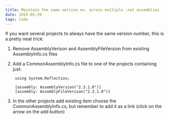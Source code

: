 ```yaml
---
title: Maintain the same version no. across multiple .net assemblies
date: 2015-05-29
tags: Code
---
```

If you want several projects to always have the same version number, this is a pretty neat trick:

1. Remove AssemblyVerison and AssemblyFileVersion from existing AssemblyInfo.cs files
2. Add a CommonAssemblyInfo.cs file to one of the projects containing just:

		using System.Reflection;

		[assembly: AssemblyVersion("2.3.1.0")]
		[assembly: AssemblyFileVersion("2.3.1.0")]

3. In the other projects add existing item choose the CommonAssemblyInfo.cs, but remember to add it as a link (click on the arrow on the add button)
